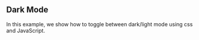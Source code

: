 ## Dark Mode

In this example, we show how to toggle between dark/light mode using css and JavaScript.
